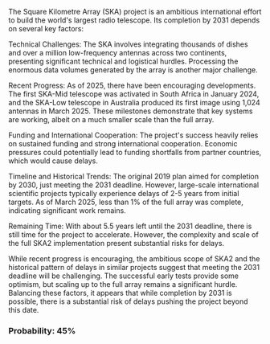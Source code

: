 The Square Kilometre Array (SKA) project is an ambitious international effort to build the world's largest radio telescope. Its completion by 2031 depends on several key factors:

Technical Challenges: The SKA involves integrating thousands of dishes and over a million low-frequency antennas across two continents, presenting significant technical and logistical hurdles. Processing the enormous data volumes generated by the array is another major challenge.

Recent Progress: As of 2025, there have been encouraging developments. The first SKA-Mid telescope was activated in South Africa in January 2024, and the SKA-Low telescope in Australia produced its first image using 1,024 antennas in March 2025. These milestones demonstrate that key systems are working, albeit on a much smaller scale than the full array.

Funding and International Cooperation: The project's success heavily relies on sustained funding and strong international cooperation. Economic pressures could potentially lead to funding shortfalls from partner countries, which would cause delays.

Timeline and Historical Trends: The original 2019 plan aimed for completion by 2030, just meeting the 2031 deadline. However, large-scale international scientific projects typically experience delays of 2-5 years from initial targets. As of March 2025, less than 1% of the full array was complete, indicating significant work remains.

Remaining Time: With about 5.5 years left until the 2031 deadline, there is still time for the project to accelerate. However, the complexity and scale of the full SKA2 implementation present substantial risks for delays.

While recent progress is encouraging, the ambitious scope of SKA2 and the historical pattern of delays in similar projects suggest that meeting the 2031 deadline will be challenging. The successful early tests provide some optimism, but scaling up to the full array remains a significant hurdle. Balancing these factors, it appears that while completion by 2031 is possible, there is a substantial risk of delays pushing the project beyond this date.

### Probability: 45%